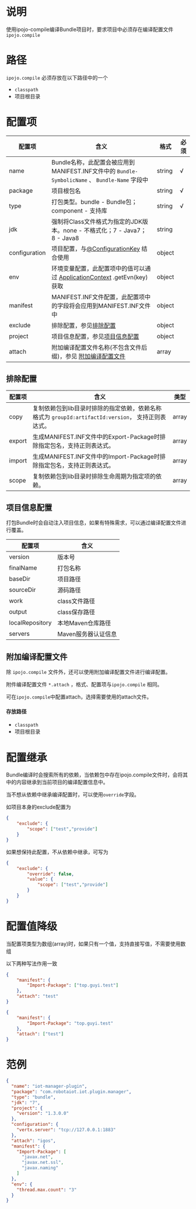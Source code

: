 # 说明

使用ipojo-compile编译Bundle项目时，要求项目中必须存在编译配置文件 <code>ipojo.compile</code>

# 路径

<code>ipojo.compile</code> 必须存放在以下路径中的一个

* <code>classpath</code>
* 项目根目录

# 配置项

| 配置项 | 含义 | 格式 |必须 |
| ---- | ---- | ---- | ----|
| name | Bundle名称，此配置会被应用到MANIFEST.INF文件中的 <code>Bundle-SymbolicName</code> 、 <code>Bundle-Name</code> 字段中|string |√|
| package | 项目根包名 |string|√|
| type |打包类型。bundle - Bundle包；component - 支持库 |string|√|
| jdk |强制将Class文件格式为指定的JDK版本。none - 不格式化；7 - Java7； 8 - Java8|string|
| configuration |项目配置，与[@ConfigurationKey](https://github.com/guyi-maple/ipojo/blob/master/src/main/java/top/guyi/iot/ipojo/application/osgi/configuration/annotation/ConfigurationKey.java) 结合使用|object|
| env |环境变量配置，此配置项中的值可以通过 [ApplicationContext](https://github.com/guyi-maple/ipojo/blob/master/src/main/java/top/guyi/iot/ipojo/application/ApplicationContext.java) .getEvn(key) 获取|object|
| manifest | MANIFEST.INF文件配置，此配置项中的字段将会应用到MANIFEST.INF文件中|object|
| exclude | 排除配置，参见[排除配置](#排除配置)|object|
| project | 项目信息配置，参见[项目信息配置](#项目信息配置)|object|
| attach|附加编译配置文件名称(不包含文件后缀)，参见 [附加编译配置文件](#附加编译配置文件)|array|

## 排除配置

| 配置项 | 含义|类型|
|----|----|----|
|copy|复制依赖包到lib目录时排除的指定依赖，依赖名称格式为 <code>groupId:artifactId:version</code>， 支持正则表达式。|array|
|export|生成MANIFEST.INF文件中的Export-Package时排除指定包名，支持正则表达式。|array|
|import|生成MANIFEST.INF文件中的Import-Package时排除指定包名，支持正则表达式。|array|
|scope|复制依赖包到lib目录时排除生命周期为指定项的依赖。|array|

## 项目信息配置

打包Bundle时会自动注入项目信息，如果有特殊需求，可以通过编译配置文件进行覆盖。

| 配置项 | 含义|
|----|----|
| version | 版本号|
| finalName | 打包名称|
| baseDir | 项目路径 |
| sourceDir | 源码路径 |
| work | class文件路径|
| output | class保存路径|
|localRepository| 本地Maven仓库路径|
|servers|Maven服务器认证信息|

## 附加编译配置文件

除 <code>ipojo.compile</code> 文件外，还可以使用附加编译配置文件进行编译配置。

附件编译配置文件 <code>*.attach</code> ，格式、配置项与<code>ipojo.compile</code> 相同。

可在<code>ipojo.compile</code>中配置attach，选择需要使用的attach文件。

#### 存放路径

* <code>classpath</code>
* 项目根目录

# 配置继承

Bundle编译时会搜索所有的依赖，当依赖包中存在ipojo.compile文件时，会将其中的内容继承到当前项目的编译配置信息中。

当不想从依赖中继承编译配置时，可以使用<code>override</code>字段。

如项目本身的exclude配置为

``` json
{
    "exclude": {
        "scope": ["test","provide"]
    }
}
```

如果想保持此配置，不从依赖中继承，可写为

``` json
{
    "exclude": {
        "override": false,
        "value": {
            "scope": ["test","provide"]
        }
    }
}
```

# 配置值降级

当配置项类型为数组(array)时，如果只有一个值，支持直接写值，不需要使用数组

以下两种写法作用一致

``` json
{
    "manifest": {
        "Import-Package": ["top.guyi.test"]
    },
    "attach": "test"
}
```

``` json
{
    "manifest": {
        "Import-Package": "top.guyi.test"
    },
    "attach": ["test"]
}
```

# 范例

``` json
{
  "name": "iot-manager-plugin",
  "package": "com.robotaiot.iot.plugin.manager",
  "type": "bundle",
  "jdk": "7",
  "project": {
    "version": "1.3.0.0"
  },
  "configuration": {
    "vertx.server": "tcp://127.0.0.1:1883"
  },
  "attach": "igos",
  "manifest": {
    "Import-Package": [
      "javax.net",
      "javax.net.ssl",
      "javax.naming"
    ]
  },
  "env": {
    "thread.max.count": "3"
  }
}
```
